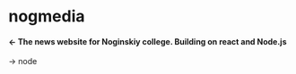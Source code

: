 # nogmedia

#### <- The news website for Noginskiy college. Building on react and Node.js
->
<stack>node</stack>